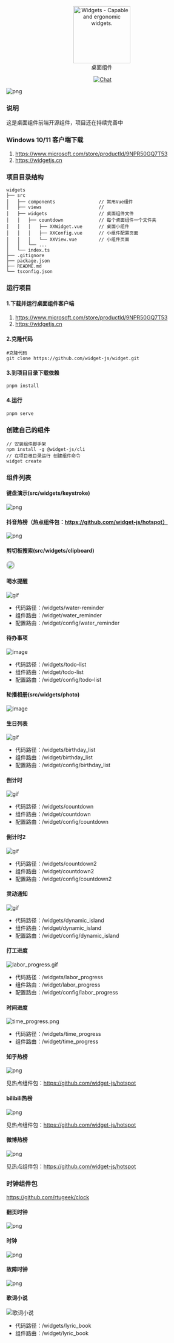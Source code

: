 <p align="center">
<a href="https://github.com/widget-js/widgets">
  <img width="150" src="https://raw.githubusercontent.com/widget-js/widgets/master/screenshot/logo.png" alt="Widgets - Capable and ergonomic widgets." width="300">
</a>
<br>
桌面组件
</p>

<p align="center">
  <img src="https://img.shields.io/github/license/widget-js/widgets" alt="">
  <a href="https://discord.gg/vwSAaRR8cT"><img src="https://img.shields.io/badge/chat-on%20discord-7289da.svg?sanitize=true" alt="Chat"></a>
</p>

![png](public/screenshot.jpg)

### 说明

这是桌面组件前端开源组件，项目还在持续完善中

### Windows 10/11 客户端下载

1. https://www.microsoft.com/store/productId/9NPR50GQ7T53
2. https://widgetjs.cn

### 项目目录结构

```
widgets
├── src
│   ├── components                // 常用Vue组件
│   ├── views                     //
│   ├── widgets                   // 桌面组件文件
│   │   ├── countdown             // 每个桌面组件一个文件夹
│   │   │   ├── XXWidget.vue      // 桌面小组件
│   │   │   ├── XXConfig.vue      // 小组件配置页面
│   │   │   └── XXView.vue        // 小组件页面
│   │   └── ...
│   └── index.ts
├── .gitignore
├── package.json
├── README.md
└── tsconfig.json
```

### 运行项目

#### 1.下载并运行桌面组件客户端

1. https://www.microsoft.com/store/productId/9NPR50GQ7T53
2. https://widgetjs.cn

#### 2.克隆代码

```shell
#克隆代码
git clone https://github.com/widget-js/widget.git

```

#### 3.到项目目录下载依赖

```shell
pnpm install
```

#### 4.运行

```shell
pnpm serve
```

### 创建自己的组件

```shell
// 安装组件脚手架
npm install -g @widget-js/cli
// 在项目根目录运行 创建组件命令
widget create
```

### 组件列表

#### 键盘演示(src/widgets/keystroke)
![png](./public/images/preview_keystroke.png)

#### 抖音热榜（热点组件包：https://github.com/widget-js/hotspot）

![png](https://raw.githubusercontent.com/widget-js/hotspot/master/public/images/preview_douyin.png)

#### 剪切板搜索(src/widgets/clipboard)

<img style="border: 3px solid #c3c3c3;border-radius: 12px" src="public/images/preview_clipboard.png"/>

#### 喝水提醒

![gif](public/images/preview_water_reminder.png)

- 代码路径：/widgets/water-reminder
- 组件路由：/widget/water_reminder
- 配置路由：/widget/config/water_reminder

#### 待办事项

![image](public/images/preview_todo_list.png)

- 代码路径：/widgets/todo-list
- 组件路由：/widget/todo-list
- 配置路由：/widget/config/todo-list

#### 轮播相册(src/widgets/photo)

![image](screenshot/photo.png)

#### 生日列表

![gif](public/images/preview_birthday_list.png)

- 代码路径：/widgets/birthday_list
- 组件路由：/widget/birthday_list
- 配置路由：/widget/config/birthday_list

#### 倒计时

![gif](public/images/preview_countdown.png)

- 代码路径：/widgets/countdown
- 组件路由：/widget/countdown
- 配置路由：/widget/config/countdown


#### 倒计时2

![gif](public/images/preview_countdown2.png)

- 代码路径：/widgets/countdown2
- 组件路由：/widget/countdown2
- 配置路由：/widget/config/countdown2

#### 灵动通知

![gif](screenshot/dynamic_island.gif)

- 代码路径：/widgets/dynamic_island
- 组件路由：/widget/dynamic_island
- 配置路由：/widget/config/dynamic_island

#### 打工进度

![labor_progress.gif](screenshot%2Flabor_progress.gif)

- 代码路径：/widgets/labor_progress
- 组件路由：/widget/labor_progress
- 配置路由：/widget/config/labor_progress

#### 时间进度

![time_progress.png](public/images/preview_time_progress.png)

- 代码路径：/widgets/time_progress
- 组件路由：/widget/time_progress

#### 知乎热榜

![png](https://raw.githubusercontent.com/widget-js/hotspot/master/public/images/preview_zhihu.png)

见热点组件包：https://github.com/widget-js/hotspot

#### bilibili热榜

![png](https://raw.githubusercontent.com/widget-js/hotspot/master/public/images/bilibili_hot_search.png)

见热点组件包：https://github.com/widget-js/hotspot

#### 微博热榜

![png](https://raw.githubusercontent.com/widget-js/hotspot/master/public/images/weibo_hot_search.png)

见热点组件包：https://github.com/widget-js/hotspot


### 时钟组件包
https://github.com/rtugeek/clock
#### 翻页时钟
![png](https://raw.githubusercontent.com/rtugeek/clock/master/public/images/preview_flip_clock.png)
#### 时钟
![png](https://raw.githubusercontent.com/rtugeek/clock/master/public/images/preview_clock.png)
#### 故障时钟
![png](https://raw.githubusercontent.com/rtugeek/clock/master/public/images/preview_glitch_clock.png)


#### 歌词小说

![歌词小说](public/images/preview_lyric_book.png)

- 代码路径：/widgets/lyric_book
- 组件路由：/widget/lyric_book


